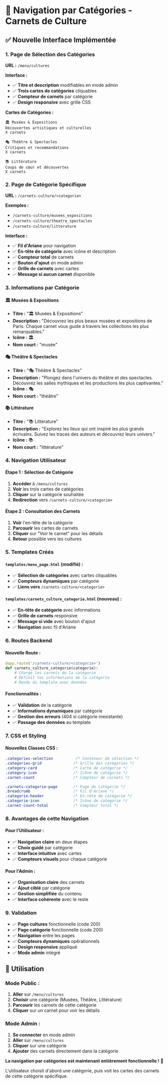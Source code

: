 # 🎨 Navigation par Catégories - Carnets de Culture

## ✅ **Nouvelle Interface Implémentée**

### **1. Page de Sélection des Catégories**

**URL :** `/menu/cultures`

**Interface :**
- ✅ **Titre et description** modifiables en mode admin
- ✅ **Trois cartes de catégories** cliquables
- ✅ **Compteur de carnets** par catégorie
- ✅ **Design responsive** avec grille CSS

**Cartes de Catégories :**
```
🏛️ Musées & Expositions
Découvertes artistiques et culturelles
X carnets

🎭 Théâtre & Spectacles  
Critiques et recommandations
X carnets

📚 Littérature
Coups de cœur et découvertes
X carnets
```

### **2. Page de Catégorie Spécifique**

**URL :** `/carnets-culture/<categorie>`

**Exemples :**
- `/carnets-culture/musees_expositions`
- `/carnets-culture/theatre_spectacles`
- `/carnets-culture/litterature`

**Interface :**
- ✅ **Fil d'Ariane** pour navigation
- ✅ **En-tête de catégorie** avec icône et description
- ✅ **Compteur total** de carnets
- ✅ **Bouton d'ajout** en mode admin
- ✅ **Grille de carnets** avec cartes
- ✅ **Message si aucun carnet** disponible

### **3. Informations par Catégorie**

#### **🏛️ Musées & Expositions**
- **Titre :** "🏛️ Musées & Expositions"
- **Description :** "Découvrez les plus beaux musées et expositions de Paris. Chaque carnet vous guide à travers les collections les plus remarquables."
- **Icône :** 🏛️
- **Nom court :** "musée"

#### **🎭 Théâtre & Spectacles**
- **Titre :** "🎭 Théâtre & Spectacles"
- **Description :** "Plongez dans l'univers du théâtre et des spectacles. Découvrez les salles mythiques et les productions les plus captivantes."
- **Icône :** 🎭
- **Nom court :** "théâtre"

#### **📚 Littérature**
- **Titre :** "📚 Littérature"
- **Description :** "Explorez les lieux qui ont inspiré les plus grands écrivains. Suivez les traces des auteurs et découvrez leurs univers."
- **Icône :** 📚
- **Nom court :** "littérature"

### **4. Navigation Utilisateur**

#### **Étape 1 : Sélection de Catégorie**
1. **Accéder** à `/menu/cultures`
2. **Voir** les trois cartes de catégories
3. **Cliquer** sur la catégorie souhaitée
4. **Redirection** vers `/carnets-culture/<categorie>`

#### **Étape 2 : Consultation des Carnets**
1. **Voir** l'en-tête de la catégorie
2. **Parcourir** les cartes de carnets
3. **Cliquer** sur "Voir le carnet" pour les détails
4. **Retour** possible vers les cultures

### **5. Templates Créés**

#### **`templates/menu_page.html` (modifié) :**
- ✅ **Sélection de catégories** avec cartes cliquables
- ✅ **Compteurs dynamiques** par catégorie
- ✅ **Liens vers** `/carnets-culture/<categorie>`

#### **`templates/carnets_culture_categorie.html` (nouveau) :**
- ✅ **En-tête de catégorie** avec informations
- ✅ **Grille de carnets** responsive
- ✅ **Message si vide** avec bouton d'ajout
- ✅ **Navigation** avec fil d'Ariane

### **6. Routes Backend**

#### **Nouvelle Route :**
```python
@app.route('/carnets-culture/<categorie>')
def carnets_culture_categorie(categorie):
    # Charge les carnets de la catégorie
    # Définit les informations de la catégorie
    # Rendu du template avec données
```

#### **Fonctionnalités :**
- ✅ **Validation** de la catégorie
- ✅ **Informations dynamiques** par catégorie
- ✅ **Gestion des erreurs** (404 si catégorie inexistante)
- ✅ **Passage des données** au template

### **7. CSS et Styling**

#### **Nouvelles Classes CSS :**
```css
.categories-selection          /* Conteneur de sélection */
.categories-grid              /* Grille des catégories */
.category-card                /* Carte de catégorie */
.category-icon                /* Icône de catégorie */
.carnet-count                 /* Compteur de carnets */

.carnets-categorie-page       /* Page de catégorie */
.breadcrumb                   /* Fil d'Ariane */
.categorie-header             /* En-tête de catégorie */
.categorie-icon               /* Icône de catégorie */
.carnet-count-total           /* Compteur total */
```

### **8. Avantages de cette Navigation**

#### **Pour l'Utilisateur :**
- ✅ **Navigation claire** en deux étapes
- ✅ **Choix guidé** par catégorie
- ✅ **Interface intuitive** avec cartes
- ✅ **Compteurs visuels** pour chaque catégorie

#### **Pour l'Admin :**
- ✅ **Organisation claire** des carnets
- ✅ **Ajout ciblé** par catégorie
- ✅ **Gestion simplifiée** du contenu
- ✅ **Interface cohérente** avec le reste

### **9. Validation**

- ✅ **Page cultures** fonctionnelle (code 200)
- ✅ **Page catégorie** fonctionnelle (code 200)
- ✅ **Navigation** entre les pages
- ✅ **Compteurs dynamiques** opérationnels
- ✅ **Design responsive** appliqué
- ✅ **Mode admin** intégré

## 🎯 **Utilisation**

### **Mode Public :**
1. **Aller** sur `/menu/cultures`
2. **Choisir** une catégorie (Musées, Théâtre, Littérature)
3. **Parcourir** les carnets de cette catégorie
4. **Cliquer** sur un carnet pour voir les détails

### **Mode Admin :**
1. **Se connecter** en mode admin
2. **Aller** sur `/menu/cultures`
3. **Cliquer** sur une catégorie
4. **Ajouter** des carnets directement dans la catégorie

**La navigation par catégories est maintenant entièrement fonctionnelle !** 🎉

L'utilisateur choisit d'abord une catégorie, puis voit les cartes des carnets de cette catégorie spécifique. 